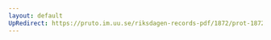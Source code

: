```yaml
---
layout: default
UpRedirect: https://pruto.im.uu.se/riksdagen-records-pdf/1872/prot-1872--fk--127/prot-1872--fk--127_003.pdf
---
```

